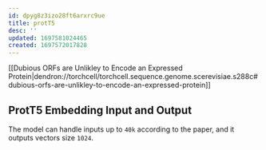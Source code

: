 ```yaml
---
id: dpyg8z3izo28ft6arxrc9ue
title: protT5
desc: ''
updated: 1697581024465
created: 1697572017828
---
```

[[Dubious ORFs are Unlikley to Encode an Expressed Protein|dendron://torchcell/torchcell.sequence.genome.scerevisiae.s288c#dubious-orfs-are-unlikley-to-encode-an-expressed-protein]]

## ProtT5 Embedding Input and Output

The model can handle inputs up to `40k` according to the paper, and it outputs vectors size `1024`.
